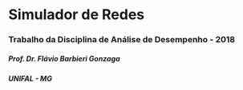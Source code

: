 # Simulador de Redes
### Trabalho da Disciplina de Análise de Desempenho - 2018
##### Prof. Dr. Flávio Barbieri Gonzaga
##### UNIFAL - MG

